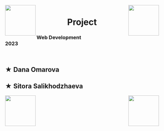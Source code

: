<img src="https://i.pinimg.com/originals/8c/20/6c/8c206cc83642bde5b2919c35d8be9e48.gif" height="100" align="right">
<img src="https://i.pinimg.com/originals/8a/d6/f9/8ad6f9f6be8b94526f044696d52002ac.gif" height="100" align="left">
<h1 align="center">Project</h1>
<h3> Web Development <br>2023</br> </h3>
<br>

 ## ★ Dana Omarova
 ## ★ Sitora Salikhodzhaeva
  
<img src="https://i.pinimg.com/originals/6f/df/35/6fdf3509449a0d3305fb9948e974ca06.gif" height="100" align="right" >
<img src="https://i.pinimg.com/originals/75/43/47/754347d4184f80369d8a0026b63d202a.gif" height="100" align="left">

